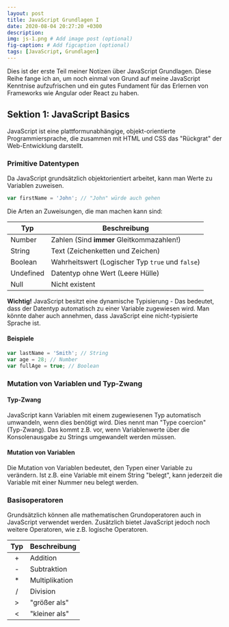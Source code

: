 ```yaml
---
layout: post
title: JavaScript Grundlagen I
date: 2020-08-04 20:27:20 +0300
description: 
img: js-1.png # Add image post (optional)
fig-caption: # Add figcaption (optional)
tags: [JavaScript, Grundlagen]
---
```

Dies ist der erste Teil meiner Notizen über JavaScript Grundlagen. Diese Reihe fange ich an, um noch einmal von Grund auf meine JavaScript Kenntnise aufzufrischen und ein gutes Fundament für das Erlernen von Frameworks wie Angular oder React zu haben.

## Sektion 1: JavaScript Basics

JavaScript ist eine plattformunabhängige, objekt-orientierte Programmiersprache, die zusammen mit HTML und CSS das "Rückgrat" der Web-Entwicklung darstellt.

### Primitive Datentypen

Da JavaScript grundsätzlich objektorientiert arbeitet, kann man Werte zu Variablen zuweisen.

```javascript
var firstName = 'John'; // "John" würde auch gehen
```

Die Arten an Zuweisungen, die man machen kann sind:

| Typ       | Beschreibung                                     |
| --------- | ------------------------------------------------ |
| Number    | Zahlen (Sind **immer** Gleitkommazahlen!)        |
| String    | Text (Zeichenketten und Zeichen)                 |
| Boolean   | Wahrheitswert (Logischer Typ `true` und `false`) |
| Undefined | Datentyp ohne Wert (Leere Hülle)                 |
| Null      | Nicht existent                                   |

**Wichtig!** JavaScript besitzt eine dynamische Typisierung - Das bedeutet, dass der Datentyp automatisch zu einer Variable zugewiesen wird. Man könnte daher auch annehmen, dass JavaScript eine nicht-typisierte Sprache ist.

#### Beispiele

```javascript
var lastName = 'Smith'; // String
var age = 28; // Number
var fullAge = true; // Boolean
```
###  Mutation von Variablen und Typ-Zwang

#### Typ-Zwang

JavaScript kann Variablen mit einem zugewiesenen Typ automatisch umwandeln, wenn dies benötigt wird. Dies nennt man "Type coercion" (Typ-Zwang). Das kommt z.B. vor, wenn Variablenwerte über die Konsolenausgabe zu Strings umgewandelt werden müssen.

#### Mutation von Variablen

Die Mutation von Variablen bedeutet, den Typen einer Variable zu verändern. Ist z.B. eine Variable mit einem String "belegt", kann jederzeit die Variable mit einer Nummer neu belegt werden.

### Basisoperatoren

Grundsätzlich können alle mathematischen Grundoperatoren auch in JavaScript verwendet werden. Zusätzlich bietet JavaScript jedoch noch weitere Operatoren, wie z.B. logische Operatoren.

| Typ  | Beschreibung   |
| :--: | -------------- |
|  +   | Addition       |
|  -   | Subtraktion    |
|  *   | Multiplikation |
|  /   | Division       |
|  >   | "größer als"   |
|  <   | "kleiner als"  |
